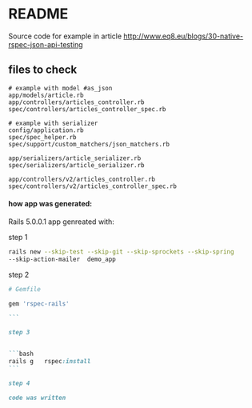 # README

Source code for example in article http://www.eq8.eu/blogs/30-native-rspec-json-api-testing

## files to check

```
# example with model #as_json
app/models/article.rb
app/controllers/articles_controller.rb
spec/controllers/articles_controller_spec.rb

# example with serializer
config/application.rb
spec/spec_helper.rb
spec/support/custom_matchers/json_matchers.rb

app/serializers/article_serializer.rb
spec/serializers/article_serializer.rb

app/controllers/v2/articles_controller.rb
spec/controllers/v2/articles_controller_spec.rb
```


#### how app was generated:


Rails 5.0.0.1 app genreated with:

step 1

```bash
rails new --skip-test --skip-git --skip-sprockets --skip-spring
--skip-action-mailer  demo_app
```

step 2

````ruby
# Gemfile

gem 'rspec-rails'

```

step 3


```bash
rails g   rspec:install
```

step 4

code was written

